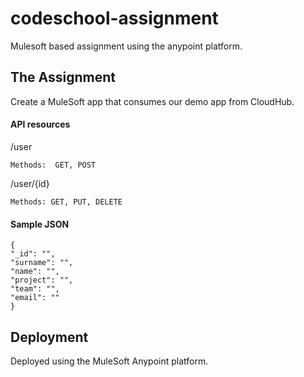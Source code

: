 # codeschool-assignment

Mulesoft based assignment using the anypoint platform.

## The Assignment

Create a MuleSoft app that consumes our demo app from CloudHub.

#### API resources

/user
```
Methods:  GET, POST
```
/user/{id}
```
Methods: GET, PUT, DELETE
```
#### Sample JSON
```
{
"_id": "",
"surname": "",
"name": "",
"project": "",
"team": "",
"email": ""
}
```


## Deployment

Deployed using the MuleSoft Anypoint platform.
